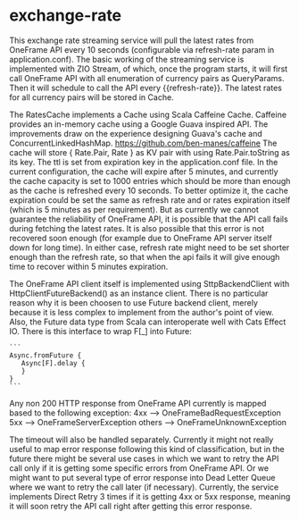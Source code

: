 # exchange-rate
This exchange rate streaming service will pull the latest rates from OneFrame API every 10 seconds (configurable via refresh-rate param in application.conf).
The basic working of the streaming service is implemented with ZIO Stream, of which, once the program starts, it will first call OneFrame API with all enumeration of currency pairs as QueryParams.
Then it will schedule to call the API every {{refresh-rate}}. The latest rates for all currency pairs will be stored in Cache.

The RatesCache implements a Cache using Scala Caffeine Cache. Caffeine provides an in-memory cache using a Google Guava inspired API. The improvements draw on the experience designing Guava's cache and ConcurrentLinkedHashMap.
https://github.com/ben-manes/caffeine
The cache will store { Rate.Pair, Rate } as KV pair with using Rate.Pair.toString as its key. The ttl is set from expiration key in the application.conf file. In the current configuration, the cache will expire after 5 minutes, and currently the cache capacity is set to 1000 entries which should be more than enough as the cache is refreshed every 10 seconds. To better optimize it, the cache expiration could be set the same as refresh rate and or rates expiration itself (which is 5 minutes as per requirement). But as currently we cannot guarantee the reliability of OneFrame API, it is possible that the API call fails during fetching the latest rates. It is also possible that this error is not recovered soon enough (for example due to OneFrame API server itself down for long time). In either case, refresh rate might need to be set shorter enough than the refresh rate, so that when the api fails it will give enough time to recover within 5 minutes expiration.

The OneFrame API client itself is implemented using SttpBackendClient with HttpClientFutureBackend() as an instance client. There is no particular reason why it is been choosen to use Future backend client, merely because it is less complex to implement from the author's point of view. Also, the Future data type from Scala can interoperate well with Cats Effect IO. 
There is this interface to wrap F[_] into Future:
````
```
Async.fromFuture {
   Async[F].delay {
   }
}
```
````
Any non 200 HTTP response from OneFrame API currently is mapped based to the following exception:
4xx --> OneFrameBadRequestException
5xx --> OneFrameServerException
others --> OneFrameUnknownException

The timeout will also be handled separately.
Currently it might not really useful to map error response following this kind of classification, but in the future there might be several use cases in which we want to retry the API call only if it is getting some specific errors from OneFrame API. Or we might want to put several type of error response into Dead Letter Queue where we want to retry the call later (if necessary).
Currently, the service implements Direct Retry 3 times if it is getting 4xx or 5xx response, meaning it will soon retry the API call right after getting this error response.






